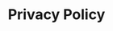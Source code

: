 ---
layout: page.njk
title: Privacy Policy
metaDescription: This is a sample meta description. If one is not present in
  your page/post's front matter, the default metadata.desciption will be used
  instead.
permalink: /privacy/index.html
chunks:
  - type: pageHeading
    template: chunks/page-title.njk
    heading: Privacy Policy
  - type: text
    template: chunks/text.njk
    text: >-
      We're glad you care about your privacy as much as we do. It is our responsibility to respect and protect your privacy regarding any information we may collect from you across our website, lavean.co.uk and other subdomains of [.lavean.co.uk]. We strive for full transparency on how we gather, use, and share your personal information.




      Throughout this privacy policy we’ll refer to our website, products and services collectively as “Services”.




      ## Information & retention




      We only collect information about you if we have a reason to do so–for example, to provide our Services, to communicate with you, or to make our Services better with your consent.




      We collect information in two ways: if and when you provide information to us and from outside sources.




      We do not collect any personally identifying information through analytics services or other automatic means. When we do have any personally identifying information from either communication with you or by your submission, we will never share this either publicly or with third-parties, except when required to by law.




      We generally discard information about you when we no longer need the information for the purposes for which we collect and use it — which are described above — and we are not legally required to continue to keep it.




      ## Security




      All data is encrypted via SSL/TLS when transmitted from our servers to your browser. The database backups are also encrypted.




      We have implemented and maintain reasonable security procedures and practices (based on the nature of the information we collect) to protect that information from unauthorized disclosure. We will strive to prevent unauthorized access to your personal information, however, no data transmission over the Internet, by wireless device or over the air is guaranteed to be 100% secure.




      ## Your rights




      If you are located in certain countries, including those that fall under the scope of the European General Data Protection Regulation (AKA the “GDPR”), data protection laws give you rights with respect to your personal data, subject to any exemptions provided by the law, including the rights to:




      * Request access to your personal data.


      * Request correction or deletion of your personal data.


      * Object to our use and processing of your personal data.


      * Request that we limit our use and processing of your personal data.


      * Request portability of your personal data.




      If you have questions about exercising these rights or need help, please contact us at mark@lavean.co.uk.




      ## Changes to this policy




      We may update this policy from time to time. If we do so, we’ll notify you about significant changes by emailing you, if you are subscribed to our mailing list or by placing a prominent notice on our site.




      We also encourage you to frequently check this page for any changes to our privacy policy. Your further use of our website after a change to our privacy policy will be subject to the updated policy.
---